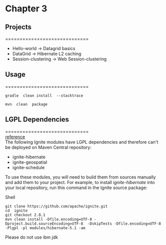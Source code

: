# Chapter 3
## Projects
 =============================
 * Hello-world -> Datagrid basics
 * DataGrid -> Hibernate L2 caching 
 * Session-clustering -> Web Session-clustering

## Usage
 =============================
 
 ```shell
 gradle  clean install  --stacktrace
 ```
 
  ```shell
 mvn  clean  package
 ```

## LGPL Dependencies
 =============================  
[reference](https://apacheignite.readme.io/docs/maven-setup#section-lgpl-dependencies)   
The following Ignite modules have LGPL dependencies and therefore can't be deployed on Maven Central repository:

* ignite-hibernate  
* ignite-geospatial  
* ignite-schedule  

To use these modules, you will need to build them from sources manually and add them to your project. For example, to install *ignite-hibernate* into your local repository, run this command in the Ignite source package:

Shell
```
git clone https://github.com/apache/ignite.git
cd  ignite
git checkout 2.8.1
mvn clean install -Dfile.encoding=UTF-8 -Dproject.build.sourceEncoding=UTF-8  -DskipTests -Dfile.encoding=UTF-8 -Plgpl -pl modules/hibernate-5.1 -am 
```
Please do not use ibm jdk